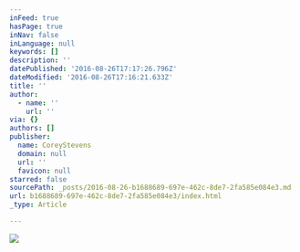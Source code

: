 ```yaml
---
inFeed: true
hasPage: true
inNav: false
inLanguage: null
keywords: []
description: ''
datePublished: '2016-08-26T17:17:26.796Z'
dateModified: '2016-08-26T17:16:21.633Z'
title: ''
author:
  - name: ''
    url: ''
via: {}
authors: []
publisher:
  name: CoreyStevens
  domain: null
  url: ''
  favicon: null
starred: false
sourcePath: _posts/2016-08-26-b1688689-697e-462c-8de7-2fa585e084e3.md
url: b1688689-697e-462c-8de7-2fa585e084e3/index.html
_type: Article

---
```

![](https://the-grid-user-content.s3-us-west-2.amazonaws.com/af06ecef-5fc0-4ccc-9e28-5b17894177f8.jpg)